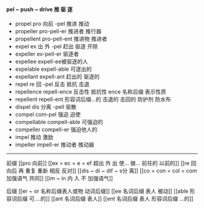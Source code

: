 #### pel ~ push ~ drive 推 驱 逐

- propel pro 向前 -pel 推进 推动 
- propeller pro-pell-er 推进者 推行器
- propellent pro-pell-ent  推进物 推进者
- expel ex 出 外 -pel 赶出 驱逐 开除 
- expeller ex-pell-er 驱逐者 
- expellee  expell-ee被驱逐的人
- expelable expell-able 可逐出的
- expellant expell-ant 赶出的 驱逐的
- repel re 回 -pel  反击 抵抗 击退
- repellence repell-ence 反击性 抵抗性 ence 名称后缀 表示性质
- repellent repell-ent 形容词后缀...的 击退的 击回的 防护剂 防水布
- dispel dis 分离 -pell 驱散
- compel com-pel 强迫 迫使
- compellable compell-able 可强迫的
- compeller compell-er 强迫他人的
- impel  推动 激励 
- impeller  impell-er 推动者 推动器

---
前缀
[[pro 向前]]
[[ex  = ec = e = ef 超出 外 出 使... 做... 前任的 以前的]]
[[re  回 向后  再 重复 重新 相反 反对]]
[[dis  ~ di ~ dif ~ s分 离]]
[[co = con  = col = com  加强语气 共同]]
[[im  ~ in 内 入  不 加强语气]]

后缀
[[er  ~ or 名称后缀表人或物 动词后缀]]
[[ee 名词后缀 表人 被动]]
[[able  形容词后缀 可....的]]
[[ant 名词后缀 表人]]
[[ent 名词后缀  表人 形容词后缀 ...的]]